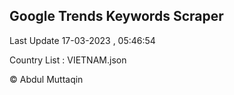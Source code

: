 

## Google Trends Keywords Scraper 
 
Last Update 17-03-2023 , 05:46:54

Country List :
VIETNAM.json



© Abdul Muttaqin 
